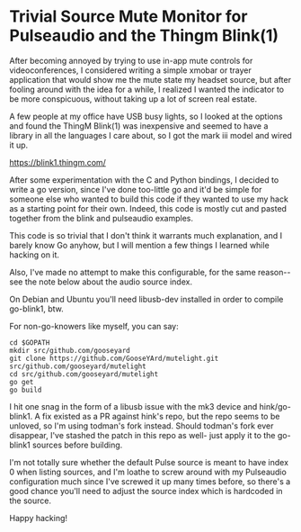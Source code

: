 # Trivial Source Mute Monitor for Pulseaudio and the Thingm Blink(1)

After becoming annoyed by trying to use in-app mute controls for
videoconferences, I considered writing a simple xmobar or trayer application
that would show me the mute state my headset source, but after fooling around
with the idea for a while, I realized I wanted the indicator to be more
conspicuous, without taking up a lot of screen real estate.

A few people at my office have USB busy lights, so I looked at the options and
found the ThingM Blink(1) was inexpensive and seemed to have a library in all
the languages I care about, so I got the mark iii model and wired it up.

https://blink1.thingm.com/


After some experimentation with the C and Python bindings, I decided to write
a go version, since I've done too-little go and it'd be simple for someone
else who wanted to build this code if they wanted to use my hack as a starting
point for their own. Indeed, this code is mostly cut and pasted together
from the blink and pulseaudio examples.

This code is so trivial that I don't think it warrants much explanation, and I
barely know Go anyhow, but I will mention a few things I learned while hacking
on it. 

Also, I've made no attempt to make this configurable, for the same reason--
see the note below about the audio source index.

On Debian and Ubuntu you'll need libusb-dev installed in order to compile
go-blink1, btw.

For non-go-knowers like myself, you can say:

    cd $GOPATH
    mkdir src/github.com/gooseyard
    git clone https://github.com/GooseYArd/mutelight.git src/github.com/gooseyard/mutelight
    cd src/github.com/gooseyard/mutelight
    go get
    go build

I hit one snag in the form of a libusb issue with the mk3 device and
hink/go-blink1. A fix existed as a PR against hink's repo, but the repo seems
to be unloved, so I'm using todman's fork instead. Should todman's fork ever
disappear, I've stashed the patch in this repo as well- just apply it to the
go-blink1 sources before building.

I'm not totally sure whether the default Pulse source is meant to have index 0
when listing sources, and I'm loathe to screw around with my Pulseaudio
configuration much since I've screwed it up many times before, so there's a
good chance you'll need to adjust the source index which is hardcoded in the
source.

Happy hacking!
